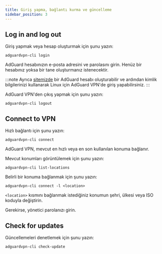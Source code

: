 ```yaml
---
title: Giriş yapma, bağlantı kurma ve güncelleme
sidebar_position: 3
---
```


## Log in and log out

Giriş yapmak veya hesap oluşturmak için şunu yazın:

```
adguardvpn-cli login
```

AdGuard hesabınızın e-posta adresini ve parolasını girin. Henüz bir hesabınız yoksa bir tane oluşturmanız istenecektir.

:::note
Ayrıca [sitemizde](https://auth.adguard.com/login.html) bir AdGuard hesabı oluşturabilir ve ardından kimlik bilgilerinizi kullanarak Linux için AdGuard VPN'de giriş yapabilirsiniz.
:::

AdGuard VPN'den çıkış yapmak için şunu yazın:

```
adguardvpn-cli logout
```

## Connect to VPN

Hızlı bağlantı için şunu yazın:

```
adguardvpn-cli connect
```

AdGuard VPN, mevcut en hızlı veya en son kullanılan konuma bağlanır.

Mevcut konumları görüntülemek için şunu yazın:

```
adguardvpn-cli list-locations
```

Belirli bir konuma bağlanmak için şunu yazın:

```
adguardvpn-cli connect -l <location>
```

`<location>` kısmını bağlanmak istediğiniz konumun şehri, ülkesi veya ISO koduyla değiştirin.

Gerekirse, yönetici parolanızı girin.

## Check for updates

Güncellemeleri denetlemek için şunu yazın:

```
adguardvpn-cli check-update
```
